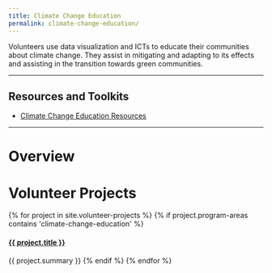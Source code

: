 ```yaml
---
title: Climate Change Education
permalink: climate-change-education/
---
```


<p class="lead">Volunteers use data visualization and ICTs to educate their communities about climate change. They assist in mitigating and adapting to its effects and assisting in the transition towards green communities.</p>



___



## Resources and Toolkits

- [Climate Change Education Resources](/climate-change-education/resources/)


___



# Overview




# Volunteer Projects

{% for project in site.volunteer-projects %}
{% if project.program-areas contains 'climate-change-education' %}
#### [{{ project.title }}]({{project.url}})
{{ project.summary }}
{% endif %}
{% endfor %}